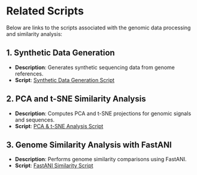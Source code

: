 # Related Scripts

Below are links to the scripts associated with the genomic data processing and similarity analysis:

## 1. **Synthetic Data Generation**
- **Description**: Generates synthetic sequencing data from genome references.
- **Script**: [Synthetic Data Generation Script](https://github.com/daniabellan/tfm_dna_classification/blob/main/generate_synthetic_data.sh)

## 2. **PCA and t-SNE Similarity Analysis**
- **Description**: Computes PCA and t-SNE projections for genomic signals and sequences.
- **Script**: [PCA & t-SNE Analysis Script](https://github.com/daniabellan/tfm_dna_classification/blob/main/src/dataset/similarity_checker.py)

## 3. **Genome Similarity Analysis with FastANI**
- **Description**: Performs genome similarity comparisons using FastANI.
- **Script**: [FastANI Similarity Script](https://github.com/daniabellan/tfm_dna_classification/blob/main/genome_comparison.sh)


